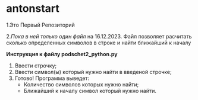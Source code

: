 # antonstart
1.Это Первый Репозиторий

2.*Пока в ней только один файл* на 16.12.2023. Файл позволяет расчитать сколько определенных символов в строке и найти ближайший к началу


**Инструкция к файлу podschet2_python.py**
1. Ввести строчку;
2. Ввести символ(ы) который нужно найти в введеной строчке;
3. Готово! Программа выведет:
   * Количество символов которых нужно найти;
   * Ближайший к началу символ который нужно найти.

